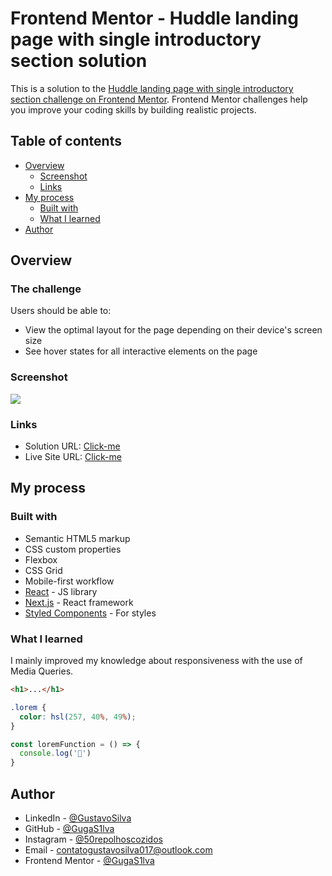 # Frontend Mentor - Huddle landing page with single introductory section solution

This is a solution to the [Huddle landing page with single introductory section challenge on Frontend Mentor](https://www.frontendmentor.io/challenges/huddle-landing-page-with-a-single-introductory-section-B_2Wvxgi0). Frontend Mentor challenges help you improve your coding skills by building realistic projects. 

## Table of contents

- [Overview](#overview)
  - [Screenshot](#screenshot)
  - [Links](#links)
- [My process](#my-process)
  - [Built with](#built-with)
  - [What I learned](#what-i-learned)
- [Author](#author)


## Overview

### The challenge

Users should be able to:

- View the optimal layout for the page depending on their device's screen size
- See hover states for all interactive elements on the page

### Screenshot

![](../01-image/01-design/desktop-preview.jpg)

### Links

- Solution URL: [Click-me](https://your-solution-url.com)
- Live Site URL: [Click-me](https://your-live-site-url.com)

## My process

### Built with

- Semantic HTML5 markup
- CSS custom properties
- Flexbox
- CSS Grid
- Mobile-first workflow
- [React](https://reactjs.org/) - JS library
- [Next.js](https://nextjs.org/) - React framework
- [Styled Components](https://styled-components.com/) - For styles

### What I learned

I mainly improved my knowledge about responsiveness with the use of Media Queries.


```html
<h1>...</h1>
```
```css
.lorem {
  color: hsl(257, 40%, 49%);
}
```
```js
const loremFunction = () => {
  console.log('🎉')
}
```

## Author

- LinkedIn - [@GustavoSilva](https://www.linkedin.com/in/guga-silva-124706233/)
- GitHub - [@GugaS1lva](https://github.com/GugaS1lva)
- Instagram - [@50repolhoscozidos](https://www.instagram.com/50repolhoscozidos/)
- Email - [contatogustavosilva017@outlook.com](mailto:contatogustavosilva017@outlook.com)
- Frontend Mentor - [@GugaS1lva](https://www.frontendmentor.io/profile/GugaS1lva)